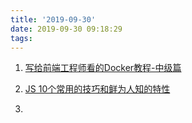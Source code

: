 ```yaml
---
title: '2019-09-30'
date: 2019-09-30 09:18:29
tags:
---
```


1. [写给前端工程师看的Docker教程-中级篇](https://juejin.im/post/5d90cdeef265da5b555f547b)

2. [JS 10个常用的技巧和鲜为人知的特性](https://juejin.im/post/5d914537f265da5bba416cae)

3. []()